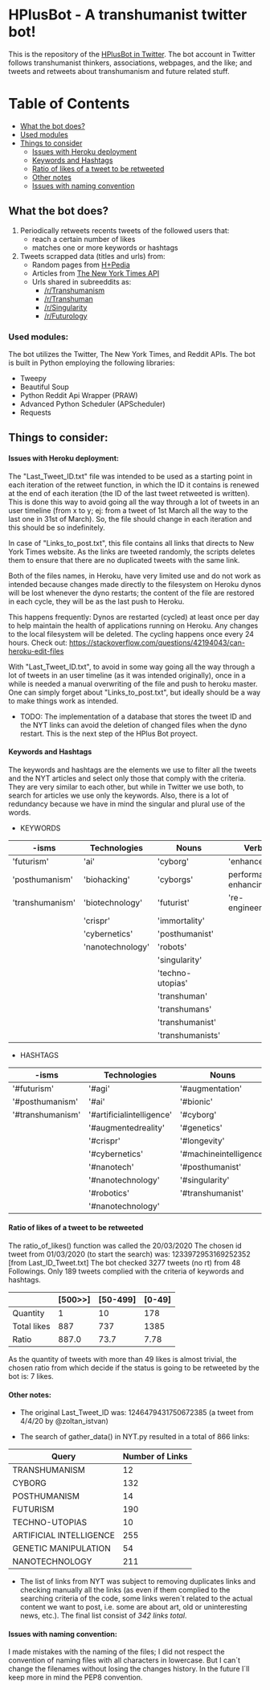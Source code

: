 # HPlusBot - A transhumanist twitter bot!

This is the repository of the [HPlusBot in Twitter](https://twitter.com/HplusBot).
The bot account in Twitter follows transhumanist thinkers, associations, webpages, and the like; and tweets and retweets 
about transhumanism and future related stuff.

Table of Contents
=================

  * [What the bot does?](#what-the-bot-does)
  * [Used modules](#used-modules)
  * [Things to consider](#things-to-consider)
    * [Issues with Heroku deployment](#issues-with-heroku-deployment)
    * [Keywords and Hashtags](#keywords-and-hashtags)
    * [Ratio of likes of a tweet to be retweeted](#ratio-of-likes-of-a-tweet-to-be-retweeted)
    * [Other notes](#other-notes)
    * [Issues with naming convention](#issues-with-naming-convention)

## What the bot does?

1. Periodically retweets recents tweets of the followed users that:
    - reach a certain number of likes
    - matches one or more keywords or hashtags
2. Tweets scrapped data (titles and urls) from:
    - Random pages from [H+Pedia](https://hpluspedia.org/)
    - Articles from [The New York Times API](https://developer.nytimes.com/)
    - Urls shared in subreeddits as:
        - [/r/Transhumanism](https://www.reddit.com/r/transhumanism/)
        - [/r/Transhuman](https://www.reddit.com/r/transhuman/)
        - [/r/Singularity](https://www.reddit.com/r/singularity/)
        - [/r/Futurology](https://www.reddit.com/r/futurology/)

### Used modules:

The bot utilizes the Twitter, The New York Times, and Reddit APIs.
The bot is built in Python employing the following libraries:
  - Tweepy
  - Beautiful Soup
  - Python Reddit Api Wrapper (PRAW)
  - Advanced Python Scheduler (APScheduler)
  - Requests
  
  
## Things to consider:
 
#### Issues with Heroku deployment:
 
The "Last_Tweet_ID.txt" file was intended to be used as a starting point in each iteration of the retweet function, in 
which the ID it contains is renewed at the end of each iteration (the ID of the last tweet retweeted is written). 
This is done this way to avoid going all the way through a lot of tweets in an user timeline (from x to y; 
ej: from a tweet of 1st March all the way to the last one in 31st of March). So, the file should change in each iteration 
and this should be so indefinitely.

In case of "Links_to_post.txt", this file contains all links that directs to New York Times website. As the links are 
tweeted randomly, the scripts deletes them to ensure that there are no duplicated tweets with the same link. 

Both of the files names, in Heroku, have very limited use and do not work as intended because changes made directly to the 
filesystem on Heroku dynos will be lost whenever the dyno restarts; the content of the file are restored in each cycle, 
they will be as the last push to Heroku.

This happens frequently: Dynos are restarted (cycled) at least once per day to help maintain the health of
applications running on Heroku. Any changes to the local filesystem will be deleted. The cycling happens once every 24
hours. Check out: https://stackoverflow.com/questions/42194043/can-heroku-edit-files

With "Last_Tweet_ID.txt", to avoid in some way going all the way through a lot of tweets in an user timeline 
(as it was intended originally), once in a while is needed a manual overwriting of the file and push to heroku master.
One can simply forget about "Links_to_post.txt", but ideally should be a way to make things work as intended. 

* TODO:
The implementation of a database that stores the tweet ID  and the NYT links can avoid the deletion of changed files 
when the dyno restart. This is the next step of the HPlus Bot proyect.
 
#### Keywords and Hashtags

The keywords and hashtags are the elements we use to filter all the tweets and the NYT articles and select only those that
comply with the criteria. They are very similar to each other, but while in Twitter we use both, to search for articles
we use only the keywords. Also, there is a lot of redundancy because we have in mind the singular and plural use of the
words.

- KEYWORDS

| -isms | Technologies | Nouns | Verbs |
| --- | --- | --- | --- |
| 'futurism' | 'ai' | 'cyborg' | 'enhance' |
| 'posthumanism' | 'biohacking' | 'cyborgs' | performance-enhancing' |
| 'transhumanism' | 'biotechnology' | 'futurist' | 're-engineering' |
|  | 'crispr' | 'immortality' |  |
|  | 'cybernetics' | 'posthumanist' |  |
|  | 'nanotechnology' | 'robots' |  |
|  |  | 'singularity' |  |
|  |  | 'techno-utopias' |  |
|  |  | 'transhuman' |  |
|  |  | 'transhumans' |  |
|  |  | 'transhumanist' |  |
|  |  | 'transhumanists' |  |

- HASHTAGS

| -isms | Technologies | Nouns | Verbs |
| --- | --- | --- | --- |
| '#futurism' | '#agi' | '#augmentation' | '#biohacking' |
| '#posthumanism' | '#ai' | '#bionic' |  |
| '#transhumanism' | '#artificialintelligence' | '#cyborg' |  |
|  | '#augmentedreality' | '#genetics' |  |
|  | '#crispr' | '#longevity' |  |
|  | '#cybernetics' | '#machineintelligence' |  |
|  | '#nanotech' | '#posthumanist' |  |
|  |  '#nanotechnology' | '#singularity' |  |
|  |  '#robotics' | '#transhumanist' |  |
|  |  '#nanotechnology' |  |  |

 
#### Ratio of likes of a tweet to be retweeted

The ratio_of_likes() function was called the 20/03/2020
The chosen id tweet from 01/03/2020 (to start the search) was: 1233972953169252352 [from Last_ID_Tweet.txt]
The bot checked 3277 tweets (no rt) from 48 Followings.
Only 189 tweets complied with the criteria of keywords and hashtags.

|   | [500>>] | [50-499] | [0-49] |
| --- | --- | --- | --- |
| Quantity | 1 | 10 | 178
| Total likes | 887 | 737 | 1385
| Ratio | 887.0  | 73.7 | 7.78

As the quantity of tweets with more than 49 likes is almost trivial, the chosen ratio from which decide if the status is
 going to be retweeted by the bot is: 7 likes.
 
#### Other notes:
  
  - The original Last_Tweet_ID was: 1246479431750672385 (a tweet from 4/4/20 by @zoltan_istvan)
  
  - The search of gather_data() in NYT.py resulted in a total of 866 links:

| Query | Number of Links |
| --- | --- |
| TRANSHUMANISM | 12 |
| CYBORG | 132 |
| POSTHUMANISM | 14 |
| FUTURISM | 190 |
| TECHNO-UTOPIAS | 10 |
| ARTIFICIAL INTELLIGENCE | 255 |
| GENETIC MANIPULATION | 54 |
| NANOTECHNOLOGY | 211 |

- The list of links from NYT was subject to removing duplicates links and checking manually all the links (as even if 
them complied to the searching criteria of the code, some links weren´t related to the actual content we want to post, 
i.e. some are about art, old or uninteresting news, etc.). The final list consist of *342 links total*.

 
#### Issues with naming convention:
 
I made mistakes with the naming of the files; I did not respect the convention of naming files with all characters in
lowercase. But I can´t change the filenames without losing the changes history. In the future I´ll keep more in mind 
the PEP8 convention.

